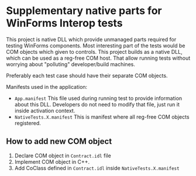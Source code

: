 Supplementary native parts for WinForms Interop tests
==================================================

This project is native DLL which provide unmanaged parts required for testing WinForms components. Most interesting part of the tests would be COM objects which given to controls.
This project builds as a native DLL, which can be used as a reg-free COM host. That allow running tests without worrying about "polluting" developer/build machines.

Preferably each test case should have their separate COM objects. 

Manifests used in the application:

- `App.manifest` This file used during running test to provide information about this DLL. Developers do not need to modify that file, just run it inside activation context.
- `NativeTests.X.manifest` This is manifest where all reg-free COM objects registered.

## How to add new COM object

1. Declare COM object in `Contract.idl` file 
2. Implement COM object in C++.
3. Add CoClass defined in `Contract.idl` inside `NativeTests.X.manifest`

